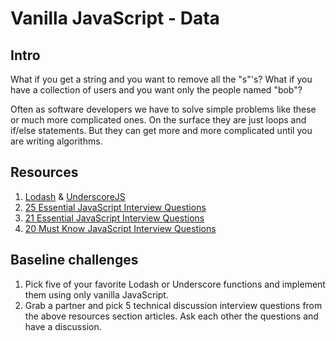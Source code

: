 # Vanilla JavaScript - Data

## Intro

What if you get a string and you want to remove all the "s"'s? What if you have a collection of users and you want only the people named "bob"?

Often as software developers we have to solve simple problems like these or much more complicated ones. On the surface they are just loops and if/else statements. But they can get more and more complicated until you are writing algorithms.

## Resources

1. [Lodash](https://lodash.com/) & [UnderscoreJS](http://underscorejs.org/)
1. [25 Essential JavaScript Interview Questions](https://www.toptal.com/javascript/interview-questions)
1. [21 Essential JavaScript Interview Questions](https://www.codementor.io/nihantanu/21-essential-javascript-tech-interview-practice-questions-answers-du107p62z)
1. [20 Must Know JavaScript Interview Questions](http://www.skilledup.com/articles/20-must-know-javascript-interview-qa)

## Baseline challenges

1. Pick five of your favorite Lodash or Underscore functions and implement them using only vanilla JavaScript.
1. Grab a partner and pick 5 technical discussion interview questions from the above resources section articles. Ask each other the questions and have a discussion.
